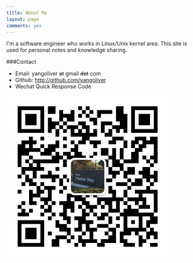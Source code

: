 ```yaml
---
title: About Me
layout: page
comments: yes
---
```

<script src="//platform.linkedin.com/in.js" type="text/javascript"></script>
<script type="IN/MemberProfile" data-id="https://www.linkedin.com/in/yayong" data-format="inline" data-related="false"></script>
I'm a software engineer who works in Linux/Unix kernel area.
This site is used for personal notes and knowledge sharing. 

###Contact
- Email: yangoliver ~~at~~ gmail ~~dot~~ com
- Github: <http://github.com/yangoliver>
- Wechat Quick Response Code

![Quick Response Code](/media/images/wechat_account.jpg "Please scan it by your wechat app")
